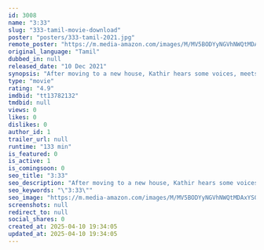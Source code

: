 ```yaml
---
id: 3008
name: "3:33"
slug: "333-tamil-movie-download"
poster: "posters/333-tamil-2021.jpg"
remote_poster: "https://m.media-amazon.com/images/M/MV5BODYyNGVhNWQtMDAxYS00ZDY5LWEzY2UtMTc3MjNhZjA4ZjI4XkEyXkFqcGdeQXVyMTI1NDEyNTM5._V1_SX300.jpg"
original_language: "Tamil"
dubbed_in: null
released_date: "10 Dec 2021"
synopsis: "After moving to a new house, Kathir hears some voices, meets accidents frequently, and gets nightmares. All these occur only at 3:33, the time when he was born. Was this a dream or a psychological occurrence for Kathir?"
type: "movie"
rating: "4.9"
imdbid: "tt13782132"
tmdbid: null
views: 0
likes: 0
dislikes: 0
author_id: 1
trailer_url: null
runtime: "133 min"
is_featured: 0
is_active: 1
is_comingsoon: 0
seo_title: "3:33"
seo_description: "After moving to a new house, Kathir hears some voices, meets accidents frequently, and gets nightmares. All these occur only at 3:33, the time when he was born. Was this a dream or a psychological occurrence for Kathir?"
seo_keywords: "\"3:33\""
seo_image: "https://m.media-amazon.com/images/M/MV5BODYyNGVhNWQtMDAxYS00ZDY5LWEzY2UtMTc3MjNhZjA4ZjI4XkEyXkFqcGdeQXVyMTI1NDEyNTM5._V1_SX300.jpg"
screenshots: null
redirect_to: null
social_shares: 0
created_at: 2025-04-10 19:34:05
updated_at: 2025-04-10 19:34:05
---
```


